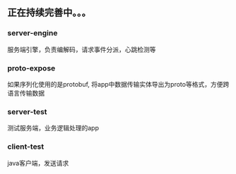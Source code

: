 ## 正在持续完善中。。。
### server-engine
服务端引擎，负责编解码，请求事件分派，心跳检测等
### proto-expose
如果序列化使用的是protobuf, 将app中数据传输实体导出为proto等格式，方便跨语言传输数据
### server-test 
测试服务端，业务逻辑处理的app
### client-test
java客户端，发送请求



